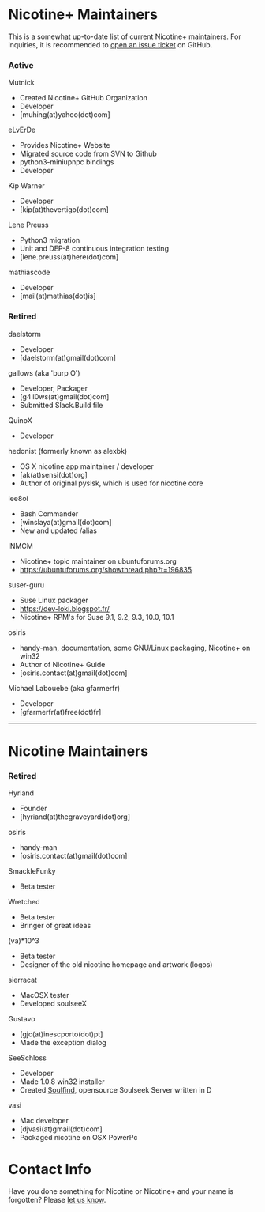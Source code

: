 # Nicotine+ Maintainers
This is a somewhat up-to-date list of current Nicotine+ maintainers. For inquiries, it is recommended to [open an issue ticket](https://github.com/Nicotine-Plus/nicotine-plus/issues) on GitHub.

### Active

Mutnick
- Created Nicotine+ GitHub Organization
- Developer
- [muhing(at)yahoo(dot)com]

eLvErDe
- Provides Nicotine+ Website
- Migrated source code from SVN to Github
- python3-miniupnpc bindings
- Developer

Kip Warner
- Developer
- [kip(at)thevertigo(dot)com]

Lene Preuss
- Python3 migration
- Unit and DEP-8 continuous integration testing
- [lene.preuss(at)here(dot)com]

mathiascode
- Developer
- [mail(at)mathias(dot)is]

### Retired

daelstorm
- Developer
- [daelstorm(at)gmail(dot)com]

gallows (aka 'burp O')
- Developer, Packager
- [g4ll0ws(at)gmail(dot)com]
- Submitted Slack.Build file

QuinoX
- Developer

hedonist (formerly known as alexbk)
- OS X nicotine.app maintainer / developer
- [ak(at)sensi(dot)org]
- Author of original pyslsk, which is used for nicotine core

lee8oi
- Bash Commander
- [winslaya(at)gmail(dot)com]
- New and updated /alias

INMCM
- Nicotine+ topic maintainer on ubuntuforums.org
- https://ubuntuforums.org/showthread.php?t=196835

suser-guru
- Suse Linux packager
- https://dev-loki.blogspot.fr/
- Nicotine+ RPM's for Suse 9.1, 9.2, 9.3, 10.0, 10.1

osiris
- handy-man, documentation, some GNU/Linux packaging, Nicotine+ on win32
- Author of Nicotine+ Guide
- [osiris.contact(at)gmail(dot)com]

Michael Labouebe (aka gfarmerfr)
- Developer
- [gfarmerfr(at)free(dot)fr]

---

# Nicotine Maintainers

### Retired

Hyriand
- Founder
- [hyriand(at)thegraveyard(dot)org]

osiris
- handy-man
- [osiris.contact(at)gmail(dot)com]

SmackleFunky
- Beta tester

Wretched
- Beta tester
- Bringer of great ideas

(va)\*10^3
- Beta tester
- Designer of the old nicotine homepage and artwork (logos)

sierracat
- MacOSX tester
- Developed soulseeX

Gustavo
- [gjc(at)inescporto(dot)pt]
- Made the exception dialog

SeeSchloss
- Developer
- Made 1.0.8 win32 installer
- Created [Soulfind](https://github.com/seeschloss/soulfind), opensource Soulseek Server written in D

vasi
- Mac developer
- [djvasi(at)gmail(dot)com]
- Packaged nicotine on OSX PowerPc


# Contact Info
Have you done something for Nicotine or Nicotine+ and your name is forgotten?
Please [let us know](https://github.com/Nicotine-Plus/nicotine-plus/issues).
